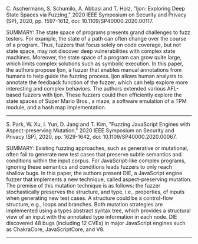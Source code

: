 C. Aschermann, S. Schumilo, A. Abbasi and T. Holz, "Ijon: Exploring Deep State Spaces via Fuzzing," 2020 IEEE Symposium on Security and Privacy (SP), 2020, pp. 1597-1612, doi: 10.1109/SP40000.2020.00117.

SUMMARY: The state space of programs presents grand challenges to fuzz testers. For example, the state of a path can often change over the course of a program. Thus, fuzzers that focus solely on code coverage, but not state space, may not discover deep vulnerabilities with complex state machines. Moreover, the state space of a program can grow quite large, which limits complex solutions such as symbolic execution. In this paper, the authors propose Ijon, a fuzzer that enables manual annotations from humans to help guide the fuzzing process. Ijon allows human analysts to annotate the feedback function of the fuzzer, which can help explore more interesting and complex behaviors. The authors extended various AFL-based fuzzers with Ijon. These fuzzers could then efficiently explore the state spaces of Super Mario Bros., a maze, a software emulation of a TPM module, and a hash map implementation. 

<hr/>

S. Park, W. Xu, I. Yun, D. Jang and T. Kim, "Fuzzing JavaScript Engines with Aspect-preserving Mutation," 2020 IEEE Symposium on Security and Privacy (SP), 2020, pp. 1629-1642, doi: 10.1109/SP40000.2020.00067.

SUMMARY: Existing fuzzing approaches, such as generative or mutational, often fail to generate new test cases that preserve subtle semantics and conditions within the input corpus. For JavaScript-like complex programs, ignoring these semantics and conditions leads fuzzers to only reach shallow bugs. In this paper, the authors present DIE, a JavaScript engine fuzzer that implements a new technique, called aspect-preserving mutation. The premise of this mutation technique is as follows: the fuzzer stochastically preserves the structure, and type, i.e., properties, of inputs when generating new test cases. A structure could be a control-flow structure, e.g., loops and branches. Both mutation strategies are implemented using a types abstract syntax tree, which provides a structural view of an input with the annotated type information in each node. DIE discovered 48 bugs (including 12 CVEs) in major JavaScript engines such as ChakraCore, JavaScriptCore, and V8.

<hr/>
